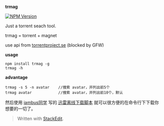 **trmag** 

[![NPM Version](https://img.shields.io/npm/v/trmag.svg)](https://npmjs.org/package/trmag)

Just a torrent seach tool. 

trmag = torrent + magnet 

use api from [torrentproject.se](https://torrentproject.se) (blocked by GFW)

**usage**
```shell
npm install trmag -g
trmag -h
```

**advantage**
```shell
trmag -s 5 -n avatar    //搜索 avatar，并列出前5个
trmag avatar            //搜索 avatar，并列出前10个，默认
```

然后使用 [iambus同学](https://github.com/iambus)  写的 [迅雷离线下载脚本](https://github.com/iambus/xunlei-lixian) 就可以很方便的在命令行下下载你想要的一切了。

> Written with [StackEdit](https://stackedit.io/).
